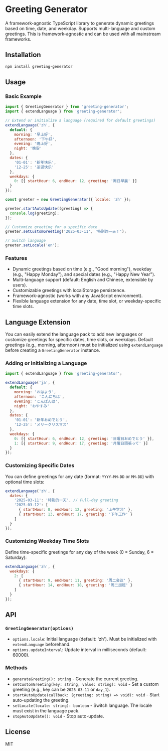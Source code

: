# Greeting Generator

A framework-agnostic TypeScript library to generate dynamic greetings based on time, date, and weekday. Supports multi-language and custom greetings. This is framework-agnostic and can be used with all mainstream frameworks.

## Installation

```bash
npm install greeting-generator
```

## Usage

### Basic Example

```javascript
import { GreetingGenerator } from 'greeting-generator';
import { extendLanguage } from 'greeting-generator';

// Extend or initialize a language (required for default greetings)
extendLanguage('zh', {
  default: {
    morning: '早上好',
    afternoon: '下午好',
    evening: '晚上好',
    night: '晚安'
  },
  dates: {
    '01-01': '新年快乐',
    '12-25': '圣诞快乐'
  },
  weekdays: {
    0: [{ startHour: 6, endHour: 12, greeting: '周日早晨' }]
  }
});

const greeter = new GreetingGenerator({ locale: 'zh' });

greeter.startAutoUpdate((greeting) => {
  console.log(greeting);
});

// Customize greeting for a specific date
greeter.setCustomGreeting('2025-03-11', '特别的一天！');

// Switch language
greeter.setLocale('en');
```

### Features

- Dynamic greetings based on time (e.g., "Good morning"), weekday (e.g., "Happy Monday"), and special dates (e.g., "Happy New Year").
- Multi-language support (default: English and Chinese, extensible by users).
- Customizable greetings with localStorage persistence.
- Framework-agnostic (works with any JavaScript environment).
- Flexible language extension for any date, time slot, or weekday-specific time slots.

## Language Extension

You can easily extend the language pack to add new languages or customize greetings for specific dates, time slots, or weekdays. Default greetings (e.g., morning, afternoon) must be initialized using `extendLanguage` before creating a `GreetingGenerator` instance.

### Adding or Initializing a Language

```javascript
import { extendLanguage } from 'greeting-generator';

extendLanguage('ja', {
  default: {
    morning: 'おはよう',
    afternoon: 'こんにちは',
    evening: 'こんばんは',
    night: 'おやすみ'
  },
  dates: {
    '01-01': '新年おめでとう',
    '12-25': 'メリークリスマス'
  },
  weekdays: {
    0: [{ startHour: 6, endHour: 12, greeting: '日曜日おめでとう' }],
    1: [{ startHour: 9, endHour: 17, greeting: '月曜日頑張って' }]
  }
});
```

### Customizing Specific Dates

You can define greetings for any date (format: `YYYY-MM-DD` or `MM-DD`) with optional time slots:

```javascript
extendLanguage('zh', {
  dates: {
    '2025-03-11': '特别的一天', // Full-day greeting
    '2025-03-12': [
      { startHour: 8, endHour: 12, greeting: '上午学习' },
      { startHour: 13, endHour: 17, greeting: '下午工作' }
    ]
  }
});
```

### Customizing Weekday Time Slots

Define time-specific greetings for any day of the week (0 = Sunday, 6 = Saturday):

```javascript
extendLanguage('zh', {
  weekdays: {
    2: [
      { startHour: 9, endHour: 11, greeting: '周二会议' },
      { startHour: 14, endHour: 18, greeting: '周二加班' }
    ]
  }
});
```

## API

### `GreetingGenerator(options)`

- `options.locale`: Initial language (default: 'zh'). Must be initialized with `extendLanguage` beforehand.
- `options.updateInterval`: Update interval in milliseconds (default: 60000).

### Methods

- `generateGreeting(): string` - Generate the current greeting.
- `setCustomGreeting(key: string, value: string): void` - Set a custom greeting (e.g., key can be `2025-03-11` or `day_1`).
- `startAutoUpdate(callback: (greeting: string) => void): void` - Start auto-updating the greeting.
- `setLocale(locale: string): boolean` - Switch language. The locale must exist in the language pack.
- `stopAutoUpdate(): void` - Stop auto-update.

## License

MIT
